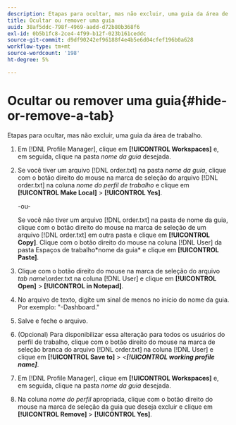```yaml
---
description: Etapas para ocultar, mas não excluir, uma guia da área de trabalho.
title: Ocultar ou remover uma guia
uuid: 38af5ddc-798f-4969-aadd-d72b80b368f6
exl-id: 0b5b1fc8-2ce4-4f99-b12f-023b161ceddc
source-git-commit: d9df90242ef96188f4e4b5e6d04cfef196b0a628
workflow-type: tm+mt
source-wordcount: '198'
ht-degree: 5%

---
```


# Ocultar ou remover uma guia{#hide-or-remove-a-tab}

Etapas para ocultar, mas não excluir, uma guia da área de trabalho.

1. Em [!DNL Profile Manager], clique em **[!UICONTROL Workspaces]** e, em seguida, clique na pasta *nome da guia* desejada.
1. Se você tiver um arquivo [!DNL order.txt] na pasta *nome da guia*, clique com o botão direito do mouse na marca de seleção do arquivo [!DNL order.txt] na coluna *nome do perfil de trabalho* e clique em **[!UICONTROL Make Local]** > **[!UICONTROL Yes]**.

   -ou-

   Se você não tiver um arquivo [!DNL order.txt] na pasta de nome da guia, clique com o botão direito do mouse na marca de seleção de um arquivo [!DNL order.txt] em outra pasta e clique em **[!UICONTROL Copy]**. Clique com o botão direito do mouse na coluna [!DNL User] da pasta Espaços de trabalho\*nome da guia* e clique em **[!UICONTROL Paste]**.

1. Clique com o botão direito do mouse na marca de seleção do arquivo *tab name*\order.txt na coluna [!DNL User] e clique em **[!UICONTROL Open]** > **[!UICONTROL in Notepad]**.
1. No arquivo de texto, digite um sinal de menos no início do nome da guia. Por exemplo: &quot;-Dashboard.&quot;
1. Salve e feche o arquivo.
1. (Opcional) Para disponibilizar essa alteração para todos os usuários do perfil de trabalho, clique com o botão direito do mouse na marca de seleção branca do arquivo [!DNL order.txt] na coluna [!DNL User] e clique em **[!UICONTROL Save to]** > *&lt;**[!UICONTROL working profile name]***.

1. Em [!DNL Profile Manager], clique em **[!UICONTROL Workspaces]** e, em seguida, clique na pasta *nome da guia* desejada.
1. Na coluna *nome do perfil* apropriada, clique com o botão direito do mouse na marca de seleção da guia que deseja excluir e clique em **[!UICONTROL Remove]** > **[!UICONTROL Yes]**.
